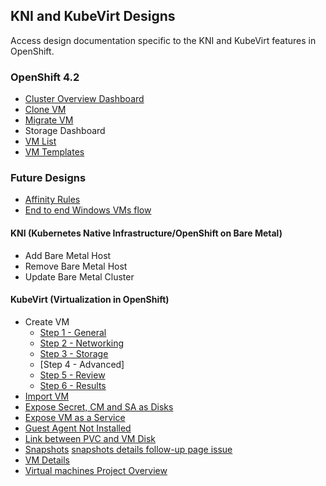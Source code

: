 ## KNI and KubeVirt Designs
Access design documentation specific to the KNI and KubeVirt features in OpenShift.

### OpenShift 4.2
- [Cluster Overview Dashboard](http://openshift.github.io/openshift-origin-design/web-console/knikubevirt/cluster-dashboard/cluster-dashboard)
- [Clone VM](http://openshift.github.io/openshift-origin-design/web-console/knikubevirt/clone-vm/clone-vm)
- [Migrate VM](http://openshift.github.io/openshift-origin-design/web-console/knikubevirt/migrate-vm/migrate-vm)
- Storage Dashboard
- [VM List](http://openshift.github.io/openshift-origin-design/web-console/knikubevirt/vm-list/vm-list)
- [VM Templates](http://openshift.github.io/openshift-origin-design/web-console/knikubevirt/vm-templates/vm-templates)


### Future Designs
- [Affinity Rules](http://openshift.github.io/openshift-origin-design/web-console/knikubevirt/affinity/affinity)
- [End to end Windows VMs flow](http://openshift.github.io/openshift-origin-design/web-console/knikubevirt/web-console/knikubevirt/windows-vms/windows-vms.md)

#### KNI (Kubernetes Native Infrastructure/OpenShift on Bare Metal)
- Add Bare Metal Host
- Remove Bare Metal Host
- Update Bare Metal Cluster

#### KubeVirt (Virtualization in OpenShift)

- Create VM
	- [Step 1 - General](http://openshift.github.io/openshift-origin-design/web-console/knikubevirt/Create-vm/step-1-genaral/wizard-general)
	- [Step 2 - Networking](http://openshift.github.io/openshift-origin-design/web-console/knikubevirt/Create-vm/step-2-networking/create-vm-networking)
	- [Step 3 - Storage](http://openshift.github.io/openshift-origin-design/web-console/knikubevirt/Create-vm/step-3-storage/wizard-storage)
	- [Step 4 - Advanced]
	- [Step 5 - Review](http://openshift.github.io/openshift-origin-design/web-console/knikubevirt/Create-vm/step-5-review/wizard-review)
	- [Step 6 - Results](http://openshift.github.io/openshift-origin-design/web-console/knikubevirt/Create-vm/step-6-results/wizard-results)
- [Import VM](http://openshift.github.io/openshift-origin-design/web-console/knikubevirt/import-vm/import-vm)
- [Expose Secret, CM and SA as Disks](http://openshift.github.io/openshift-origin-design/web-console/knikubevirt/expose-secret/expose-secret)
- [Expose VM as a Service](http://openshift.github.io/openshift-origin-design/web-console/knikubevirt/expose-vm-as-a-service/expose-vm-as-a-service)
- [Guest Agent Not Installed](http://openshift.github.io/openshift-origin-design/web-console/knikubevirt/guest-agent-not-installed/guest-agent-not-installed)
- [Link between PVC and VM Disk](http://openshift.github.io/openshift-origin-design/web-console/knikubevirt/link-between-PVC-VMdisk/link-between-PVC-VMdisk)
- [Snapshots](http://openshift.github.io/openshift-origin-design/web-console/knikubevirt/snapshots/snapshots) [snapshots details follow-up page issue](https://github.com/openshift/openshift-origin-design/issues/227)
- [VM Details](http://openshift.github.io/openshift-origin-design/web-console/knikubevirt/vm-details/vm-details)
- [Virtual machines Project Overview](http://openshift.github.io/openshift-origin-design/web-console/knikubevirt/openshift-vms-overview/openshift-vms-overview)
